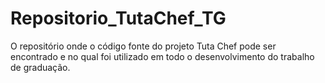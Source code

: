 # Repositorio_TutaChef_TG
O repositório onde o código fonte do projeto Tuta Chef pode ser encontrado e no qual foi utilizado em todo o desenvolvimento do trabalho de graduação.
